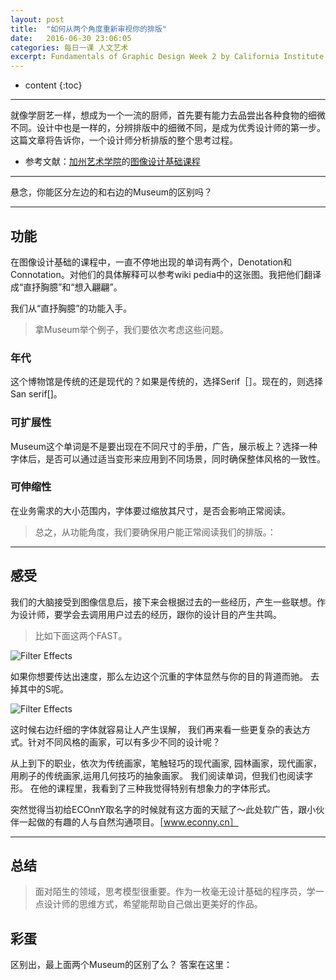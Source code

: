 ```yaml
---
layout: post
title:  "如何从两个角度重新审视你的排版"
date:   2016-06-30 23:06:05
categories: 每日一课 人文艺术
excerpt: Fundamentals of Graphic Design Week 2 by California Institute of the Arts
---
```


* content
{:toc}

---


就像学厨艺一样，想成为一个一流的厨师，首先要有能力去品尝出各种食物的细微不同。设计中也是一样的，分辨排版中的细微不同，是成为优秀设计师的第一步。这篇文章将告诉你，一个设计师分析排版的整个思考过程。

* 参考文献：[加州艺术学院](https://art.calarts.edu/)的[图像设计基础课程](https://www.coursera.org/learn/fundamentals-of-graphic-design/)

---

悬念，你能区分左边的和右边的Museum的区别吗？

---
## 功能

在图像设计基础的课程中，一直不停地出现的单词有两个，Denotation和Connotation。对他们的具体解释可以参考wiki pedia中的这张图。我把他们翻译成“直抒胸臆”和“想入翩翩”。

我们从“直抒胸臆”的功能入手。
> 拿Museum举个例子，我们要依次考虑这些问题。

### 年代
这个博物馆是传统的还是现代的？如果是传统的，选择Serif［］。现在的，则选择San serif[]。


### 可扩展性

Museum这个单词是不是要出现在不同尺寸的手册，广告，展示板上？选择一种字体后，是否可以通过适当变形来应用到不同场景，同时确保整体风格的一致性。


### 可伸缩性
在业务需求的大小范围内，字体要过缩放其尺寸，是否会影响正常阅读。

> 总之，从功能角度，我们要确保用户能正常阅读我们的排版。：

---

## 感受

我们的大脑接受到图像信息后，接下来会根据过去的一些经历，产生一些联想。作为设计师，要学会去调用用户过去的经历，跟你的设计目的产生共鸣。
> 比如下面这两个FAST。

![Filter Effects](http://o7y3ots7t.bkt.clouddn.com/2016/05/29/two%20type.png)

如果你想要传达出速度，那么左边这个沉重的字体显然与你的目的背道而驰。
去掉其中的S呢。


![Filter Effects](http://o7y3ots7t.bkt.clouddn.com/2016/05/29/Serif.png)

这时候右边纤细的字体就容易让人产生误解，
我们再来看一些更复杂的表达方式。针对不同风格的画家，可以有多少不同的设计呢？




从上到下的职业，依次为传统画家，笔触轻巧的现代画家, 园林画家，现代画家，用刷子的传统画家,运用几何技巧的抽象画家。
我们阅读单词，但我们也阅读字形。
在他的课程里，我看到了三种我觉得特别有想象力的字体形式。


突然觉得当初给ECOnnY取名字的时候就有这方面的天赋了～此处软广告，跟小伙伴一起做的有趣的人与自然沟通项目。［www.econny.cn］



---

## 总结

> 面对陌生的领域，思考模型很重要。作为一枚毫无设计基础的程序员，学一点设计师的思维方式，希望能帮助自己做出更美好的作品。

## 彩蛋

区别出，最上面两个Museum的区别了么？
答案在这里：
